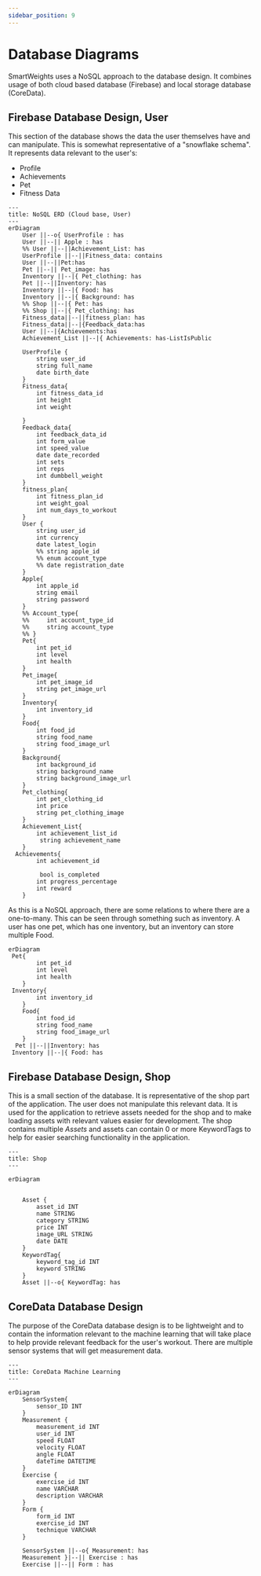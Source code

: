 ```yaml
---
sidebar_position: 9
---
```


# Database Diagrams
SmartWeights uses a NoSQL approach to the database design. It combines usage of both cloud based database (Firebase) and local storage database (CoreData). 


## Firebase Database Design, User 
This section of the database shows the data the user themselves have and can manipulate. This is somewhat representative of a "snowflake schema". It represents data relevant to the user's:
- Profile
- Achievements
- Pet
- Fitness Data

```mermaid
---
title: NoSQL ERD (Cloud base, User)
---
erDiagram 
    User ||--o{ UserProfile : has
    User ||--|| Apple : has
    %% User ||--||Achievement_List: has
    UserProfile ||--||Fitness_data: contains
    User ||--||Pet:has
    Pet ||--|| Pet_image: has 
    Inventory ||--|{ Pet_clothing: has 
    Pet ||--||Inventory: has
    Inventory ||--|{ Food: has 
    Inventory ||--|{ Background: has 
    %% Shop ||--|{ Pet: has
    %% Shop ||--|{ Pet_clothing: has
    Fitness_data||--||fitness_plan: has 
    Fitness_data||--|{Feedback_data:has
    User ||--|{Achievements:has
    Achievement_List ||--|{ Achievements: has-ListIsPublic

    UserProfile {
        string user_id
        string full_name
        date birth_date
    }
    Fitness_data{
        int fitness_data_id
        int height
        int weight 
     
    }
    Feedback_data{
        int feedback_data_id
        int form_value
        int speed_value
        date date_recorded
        int sets
        int reps
        int dumbbell_weight
    }
    fitness_plan{
        int fitness_plan_id
        int weight_goal
        int num_days_to_workout
    }
    User {
        string user_id
        int currency
        date latest_login
        %% string apple_id
        %% enum account_type
        %% date registration_date
    }
    Apple{
        int apple_id
        string email
        string password
    }
    %% Account_type{
    %%     int account_type_id
    %%     string account_type 
    %% }
    Pet{
        int pet_id
        int level
        int health
    }
    Pet_image{
        int pet_image_id
        string pet_image_url
    }
    Inventory{
        int inventory_id
    }
    Food{
        int food_id
        string food_name
        string food_image_url
    }
    Background{
        int background_id
        string background_name
        string background_image_url
    }
    Pet_clothing{
        int pet_clothing_id
        int price 
        string pet_clothing_image
    }
    Achievement_List{
        int achievement_list_id
         string achievement_name
    }
  Achievements{
        int achievement_id
       
         bool is_completed
        int progress_percentage
        int reward
    }
```
As this is a NoSQL approach, there are some relations to where there are a one-to-many. This can be seen through something such as inventory. A user has one pet, which has one inventory, but an inventory can store multiple Food. 

```mermaid
erDiagram
 Pet{
        int pet_id
        int level
        int health
    }
 Inventory{
        int inventory_id
    }
    Food{
        int food_id
        string food_name
        string food_image_url
    }
  Pet ||--||Inventory: has
 Inventory ||--|{ Food: has 
```

## Firebase Database Design, Shop

This is a small section of the database. It is representative of the shop part of the application. The user does not manipulate this relevant data. It is used for the application to retrieve assets needed for the shop and to make loading assets with relevant values easier for development. The shop contains multiple *Assets* and assets can contain 0 or more KeywordTags to help for easier searching functionality in the application.

```mermaid
---
title: Shop
---

erDiagram
    
 
    Asset {
        asset_id INT 
        name STRING
        category STRING
        price INT
        image_URL STRING
        date DATE
    }
    KeywordTag{
        keyword_tag_id INT
        keyword STRING
    }
    Asset ||--o{ KeywordTag: has
```

## CoreData Database Design

The purpose of the CoreData database design is to be lightweight and to contain the information relevant to the machine learning that will take place to help provide relevant feedback for the user's workout. There are multiple sensor systems that will get measurement data.

```mermaid
---
title: CoreData Machine Learning 
---

erDiagram
    SensorSystem{
        sensor_ID INT
    }
    Measurement {
        measurement_id INT
        user_id INT
        speed FLOAT
        velocity FLOAT
        angle FLOAT
        dateTime DATETIME
    }
    Exercise {
        exercise_id INT
        name VARCHAR
        description VARCHAR
    }
    Form {
        form_id INT
        exercise_id INT
        technique VARCHAR
    }
    
    SensorSystem ||--o{ Measurement: has
    Measurement }|--|| Exercise : has
    Exercise ||--|| Form : has

```
